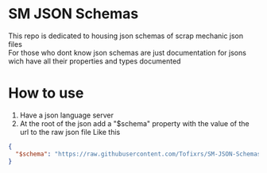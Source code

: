 # SM JSON Schemas

This repo is dedicated to housing json schemas of scrap mechanic json files  
For those who dont know json schemas are just documentation for jsons wich have all their properties and types documented

# How to use

1. Have a json language server
2. At the root of the json add a "$schema" property with the value of the url to the raw json file
   Like this

```json
{
  "$schema": "https://raw.githubusercontent.com/Tofixrs/SM-JSON-Schemas/0.6.6/shapeSet.json"
}
```
